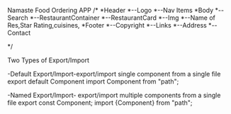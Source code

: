 Namaste Food Ordering APP
/*
*Header
    *--Logo
    *--Nav Items
*Body
    *--Search
    *--RestaurantContainer
        *--RestaurantCard
            *--Img
            *--Name of Res,Star Rating,cuisines,
*Footer
    *--Copyright
    *--Links
    *--Address
    *--Contact

 */

 Two Types of Export/Import

-Default Export/Import-export/import single component from a single file
export default Component
import Component from "path";

-Named Export/Import- export/import multiple components from a single file
export const Component;
import {Component} from "path";

